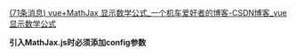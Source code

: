 [(71条消息) vue+MathJax 显示数学公式_一个机车爱好者的博客-CSDN博客_vue显示数学公式](https://blog.csdn.net/weixin_41643571/article/details/119945368)



**引入MathJax.js时必须添加config参数**